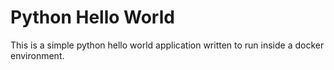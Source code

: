 # Python Hello World

This is a simple python hello world application written to run inside a docker environment. 

